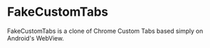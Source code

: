 # FakeCustomTabs
FakeCustomTabs is a clone of Chrome Custom Tabs based simply on Android's WebView.
